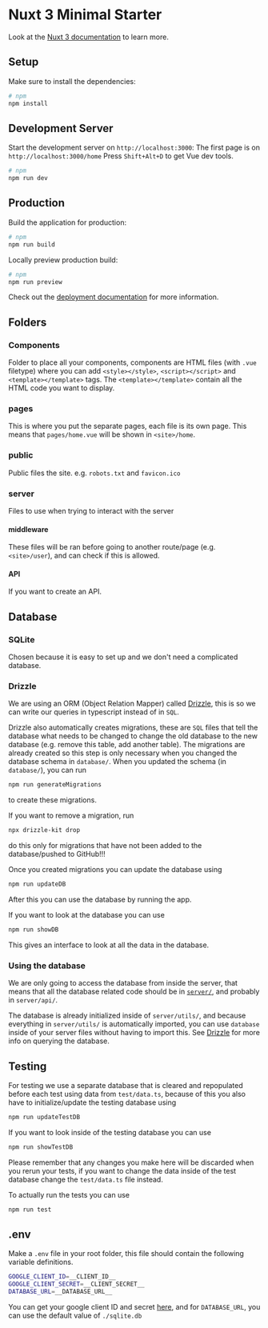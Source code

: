 # Nuxt 3 Minimal Starter

Look at the [Nuxt 3 documentation](https://nuxt.com/docs/getting-started/introduction) to learn more.

## Setup

Make sure to install the dependencies:

```bash
# npm
npm install
```

## Development Server

Start the development server on `http://localhost:3000`:
The first page is on `http://localhost:3000/home`
Press `Shift+Alt+D` to get Vue dev tools.

```bash
# npm
npm run dev
```

## Production

Build the application for production:

```bash
# npm
npm run build
```

Locally preview production build:

```bash
# npm
npm run preview
```

Check out the [deployment documentation](https://nuxt.com/docs/getting-started/deployment) for more information.

## Folders

### Components

Folder to place all your components, components are HTML files (with `.vue` filetype) where you can add `<style></style>`, `<script></script>` and `<template></template>` tags.
The `<template></template>` contain all the HTML code you want to display.

### pages

This is where you put the separate pages, each file is its own page.
This means that `pages/home.vue` will be shown in `<site>/home`.

### public

Public files the site.
e.g. `robots.txt` and `favicon.ico`

### server

Files to use when trying to interact with the server

#### middleware

These files will be ran before going to another route/page (e.g. `<site>/user`), and can check if this is allowed.

#### API

If you want to create an API.

## Database

### SQLite

Chosen because it is easy to set up and we don't need a complicated database.

### Drizzle

We are using an ORM (Object Relation Mapper) called [Drizzle](https://orm.drizzle.team/), this is so we can write our queries in typescript instead of in `SQL`.

Drizzle also automatically creates migrations, these are `SQL` files that tell the database what needs to be changed to change the old database to the new database (e.g. remove this table, add another table).
The migrations are already created so this step is only necessary when you changed the database schema in `database/`.
When you updated the schema (in `database/`), you can run
```bash
npm run generateMigrations
```
to create these migrations.

If you want to remove a migration, run
```bash
npx drizzle-kit drop
```
do this only for migrations that have not been added to the database/pushed to GitHub!!!

Once you created migrations you can update the database using
```bash
npm run updateDB
```
After this you can use the database by running the app.

If you want to look at the database you can use
```bash
npm run showDB
```
This gives an interface to look at all the data in the database.

### Using the database

We are only going to access the database from inside the server,
that means that all the database related code should be in [`server/`](https://nuxt.com/docs/guide/directory-structure/server),
and probably in `server/api/`.

The database is already initialized inside of `server/utils/`,
and because everything in `server/utils/` is automatically imported,
you can use `database` inside of your server files without having to import this.
See [Drizzle](https://orm.drizzle.team/docs/rqb) for more info on querying the database.

## Testing

For testing we use a separate database that is cleared and repopulated before each test using data from `test/data.ts`,
because of this you also have to initialize/update the testing database using
```bash
npm run updateTestDB
```

If you want to look inside of the testing database you can use
```bash
npm run showTestDB
```
Please remember that any changes you make here will be discarded when you rerun your tests,
if you want to change the data inside of the test database change the `test/data.ts` file instead.

To actually run the tests you can use
```bash
npm run test
```

## .env

Make a `.env` file in your root folder,
this file should contain the following variable definitions.
```sh
GOOGLE_CLIENT_ID=__CLIENT_ID__
GOOGLE_CLIENT_SECRET=__CLIENT_SECRET__
DATABASE_URL=__DATABASE_URL__
```
You can get your google client ID and secret [here](https://developers.google.com/identity/oauth2/web/guides/get-google-api-clientid), and for `DATABASE_URL`, you can use the default value of `./sqlite.db`
